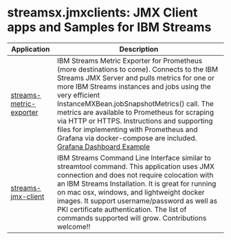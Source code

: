 # streamsx.jmxclients: JMX Client apps and Samples for IBM Streams

| Application | Description |
| ----------- | ----------- |
| [streams-metric-exporter](streams-metric-exporter/) | IBM Streams Metric Exporter for Prometheus (more destinations to come). Connects to the IBM Streams JMX Server and pulls metrics for one or more IBM Streams instances and jobs using the very efficient InstanceMXBean.jobSnapshotMetrics() call. The metrics are available to Prometheus for scraping via HTTP or HTTPS.  Instructions and supporting files for implementing with Prometheus and Grafana via docker-compose are included. [Grafana Dashboard Example](streams-metric-exporter/images/IBMStreamsDomainDashboard.png)|
| [streams-jmx-client](streams-jmx-client/) | IBM Streams Command Line Interface similar to streamtool command.  This application uses JMX connection and does not require colocation with an IBM Streams Installation.  It is great for running on mac osx, windows, and lightweight docker images. It support username/password as well as PKI certificate authentication.  The list of commands supported will grow.  Contributions welcome!!|
